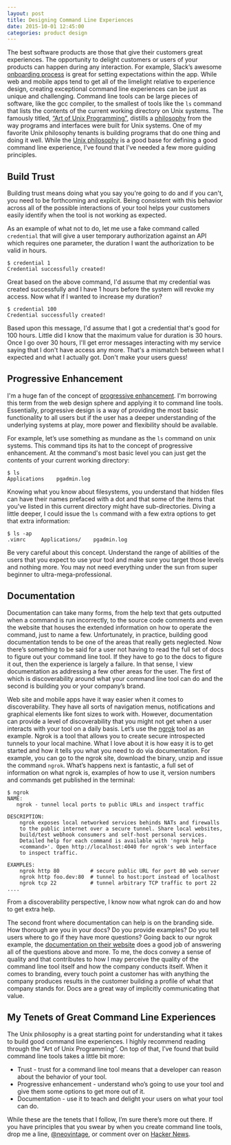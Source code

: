 ```yaml
---
layout: post
title: Designing Command Line Experiences
date: 2015-10-01 12:45:00
categories: product design
---
```



The best software products are those that give their customers great
experiences. The opportunity to delight customers or users of your products can
happen during any interaction. For example, Slack’s awesome [onboarding
process](https://www.useronboard.com/how-slack-onboards-new-users/)
is great for setting expectations within the app. While web and mobile apps tend
to get all of the limelight relative to experience design, creating exceptional
command line experiences can be just as unique and challenging. Command line
tools can be large pieces of software, like the gcc compiler, to the smallest of
tools like the `ls` command that lists the contents of the current working
directory on Unix systems. The famously titled, [“Art of Unix
Programming”](http://www.amazon.com/UNIX-Programming-Addison-Wesley-Professional-Computng/dp/0131429019/ref=sr_1_1?ie=UTF8&qid=1443728638&sr=8-1&keywords=art+of+unix+programming),
distills a [philosophy](http://catb.org/esr/writings/taoup/html/ch01s06.html) from the way programs and interfaces were built for Unix
systems. One of my favorite Unix philosophy tenants is building programs that do
one thing and doing it well. While the [Unix
philosophy](http://catb.org/esr/writings/taoup/html/ch01s06.html) is a good base for
defining a good command line experience, I’ve found that I’ve needed a few more
guiding principles.

## Build Trust

Building trust means doing what you say you're going to do and if you can't, you
need to be forthcoming and explicit. Being consistent with this behavior across
all of the possible interactions of your tool helps your customers easily
identify when the tool is not working as expected. 

As an example of what not to do, let me use a fake command called `credential`
that will give a user temporary authorization against an API which requires one
parameter, the duration I want the authorization to be valid in hours.

```
$ credential 1
Credential successfully created!
```

Great based on the above command, I'd assume that my credential was created
successfully and I have 1 hours before the system will revoke my access. Now
what if I wanted to increase my duration?

```
$ credential 100
Credential successfully created!
```

Based upon this message, I'd assume that I got a credential that's good for 100
hours. Little did I know that the maximum value for duration is 30 hours. Once I
go over 30 hours, I'll get error messages interacting with my service saying
that I don't have access any more. That's a mismatch between what I expected and
what I actually got. Don't make your users guess!

## Progressive Enhancement

I'm a huge fan of the concept of [progressive
enhancement](https://en.wikipedia.org/wiki/Progressive_enhancement). I'm
borrowing this term from the web design sphere and applying it to command line
tools. Essentially, progressive design is a way of providing the most basic
functionality to all users but if the user has a deeper understanding of the
underlying systems at play, more power and flexibility should be available.

For example, let’s use something as mundane as the `ls` command on unix systems.
This command tips its hat to the concept of progressive enhancement. At the
command's most basic level you can just get the contents of your current working
directory:

```
$ ls
Applications    pgadmin.log
```

Knowing what you know about filesystems, you understand that hidden files can
have their names prefaced with a dot and that some of the items that you've
listed in this current directory might have sub-directories. Diving a little
deeper, I could issue the `ls` command with a few extra options to get that
extra information:

```
$ ls -ap
.vimrc     Applications/    pgadmin.log
```

Be very careful about this concept. Understand the range of abilities of the
users that you expect to use your tool and make sure you target those levels and
nothing more. You may not need everything under the sun from super beginner to
ultra-mega-professional.

## Documentation

Documentation can take many forms, from the help text that gets outputted when a
command is run incorrectly, to the source code comments and even the website
that houses the extended information on how to operate the command, just to name
a few. Unfortunately, in practice, building good documentation tends to be one
of the areas that really gets neglected. Now there’s something to be said for a
user not having to read the full set of docs to figure out your command line
tool. If they have to go to the docs to figure it out, then the experience is
largely a failure. In that sense, I view documentation as addressing a few other
areas for the user. The first of which is discoverability around what your
command line tool can do and the second is building you or your company’s brand. 

Web site and mobile apps have it way easier when it comes to discoverability.
They have all sorts of navigation menus, notifications and graphical elements
like font sizes to work with. However, documentation can provide a level of
discoverability that you might not get when a user interacts with your tool on a
daily basis. Let’s use the [ngrok](https://ngrok.com/) tool as an example. Ngrok is a tool that allows
you to create secure introspected tunnels to your local machine. What I love
about it is how easy it is to get started and how it tells you what you need to
do via documentation. For example, you can go to the ngrok site, download the
binary, unzip and issue the command `ngrok`. What’s happens next is fantastic, a
full set of information on what ngrok is, examples of how to use it, version
numbers and commands get published in the terminal:

```
$ ngrok
NAME:
   ngrok - tunnel local ports to public URLs and inspect traffic

DESCRIPTION:
    ngrok exposes local networked services behinds NATs and firewalls 
    to the public internet over a secure tunnel. Share local websites,
    build/test webhook consumers and self-host personal services.
    Detailed help for each command is available with 'ngrok help
    <command>'. Open http://localhost:4040 for ngrok's web interface
    to inspect traffic.

EXAMPLES:
    ngrok http 80          # secure public URL for port 80 web server
    ngrok http foo.dev:80  # tunnel to host:port instead of localhost
    ngrok tcp 22           # tunnel arbitrary TCP traffic to port 22
....
```

From a discoverability perspective, I know now what ngrok can do and how to get extra help. 

The second front where documentation can help is on the branding side. How
thorough are you in your docs? Do you provide examples? Do you tell users where
to go if they have more questions? Going back to our ngrok example, the
[documentation on their website](https://ngrok.com/docs) does a good job of answering all of the questions
above and more. To me, the docs convey a sense of quality and that contributes
to how I may perceive the quality of the command line tool itself and how the
company conducts itself. When it comes to branding, every touch point a customer
has with anything the company produces results in the customer building a
profile of what that company stands for. Docs are a great way of implicitly
communicating that value.

## My Tenets of Great Command Line Experiences

The Unix philosophy is a great starting point for understanding what it takes to
build good command line experiences. I highly recommend reading through the “Art
of Unix Programming”. On top of that, I’ve found that build command line tools
takes a little bit more:

  * Trust - trust for a command line tool means that a developer can
    reason about the behavior of your tool.
  * Progressive enhancement - understand who’s going to use your tool and give
    them some options to get more out of it.
  * Documentation - use it to teach and delight your users on what your tool can
    do.

While these are the tenets that I follow, I’m sure there’s more out there. If
you have principles that you swear by when you create command line tools, drop
me a line, [@neovintage](https://twitter.com/neovintage), or comment over on
[Hacker News](https://news.ycombinator.com/item?id=10314726). 

